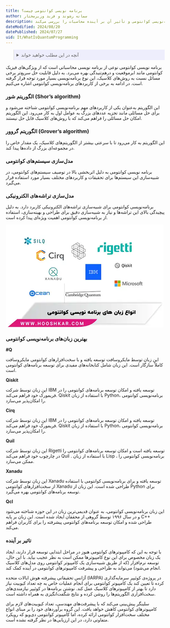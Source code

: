 ```yaml
---
title: برنامه نویسی کوانتومی چیست؟
author: سمانه رشوند و فربد وزیرمختار
description: برنامه‌نویسی کوانتومی از اصول فیزیک کوانتومی برای حل مسائل پیچیده بهره می‌برد. این مقاله کاربردهای مهم آن مانند الگوریتم‌های شور و گروور، زبان‌های برنامه‌نویسی کوانتومی و تأثیر آن بر آینده محاسبات را بررسی می‌کند.
dateModified: 2024/08/20
datePublished: 2024/07/27
uid: It/WhatIsQuantumProgramming
---
```


<blockquote style="background-color:#eeeefc; padding:0.5rem">
<details>
  <summary>آنچه در این مطلب خواهید خواند</summary>
  <ul>
    <li>الگوریتم شور (Shor’s algorithm)</li>
    <li>الگوریتم گروور (Grover’s algorithm)</li>
    <li>مدل‌سازی تراشه‌های الکترونیکی</li>
    <li>بهترین زبان‌های برنامه‌نویسی کوانتومی</li>
    <li>تاثیر بر آینده</li>
  </ul>
</details>
</blockquote>

برنامه ‌نویسی کوانتومی نوعی از برنامه ‌نویسی محاسباتی است که از ویژگی‌های فیزیک کوانتومی مانند ابرموقعیت و درهم‌تنیدگی بهره می‌برد. به دلیل قابلیت حل سریع‌تر برخی مسائل نسبت به روش‌های کلاسیک، این نوع برنامه‌نویسی بسیار مورد توجه قرار گرفته است. در ادامه به برخی از کاربردهای برنامه‌نویسی کوانتومی اشاره می‌کنیم.

### الگوریتم شور (Shor’s algorithm)

این الگوریتم به‌عنوان یکی از کاربردهای مهم برنامه‌نویسی کوانتومی شناخته می‌شود و برای حل مسائلی مانند تجزیه عددهای بزرگ به عوامل اول به کار می‌رود. این الگوریتم امکان حل مسائلی را فراهم می‌کند که با روش‌های کلاسیک قابل حل نیستند.

### الگوریتم گروور (Grover’s algorithm)
این الگوریتم به کار می‌رود تا با سرعتی بیشتر از الگوریتم‌های کلاسیک، یک مقدار خاص را در مجموعه‌ای بزرگ از داده‌ها پیدا کند.

### مدل‌سازی سیستم‌های کوانتومی

برنامه ‌نویسی کوانتومی به دلیل اثربخشی بالا در توصیف سیستم‌های کوانتومی، در شبیه‌سازی این سیستم‌ها برای تحقیقات و کاربردهای مختلف بسیار مورد استفاده قرار می‌گیرد.

### مدل‌سازی تراشه‌های الکترونیکی

برنامه‌نویسی کوانتومی برای شبیه‌سازی تراشه‌های الکترونیکی کاربرد دارد. به دلیل پیچیدگی بالای این تراشه‌ها و نیاز به شبیه‌سازی دقیق برای طراحی و بهینه‌سازی، استفاده از برنامه‌نویسی کوانتومی اهمیت ویژه‌ای پیدا کرده است.

![انواع زبان های برنامه نویسی](./Images/QuantumProgramming.webp)


### بهترین زبان‌های برنامه‌نویسی کوانتومی

**#Q**

این زبان توسط مایکروسافت توسعه یافته و با سخت‌افزارهای کوانتومی مایکروسافت کاملاً سازگار است. این زبان شامل کتابخانه‌های مفیدی برای توسعه برنامه‌های کوانتومی است.

**Qiskit**

این زبان توسط شرکت IBM توسعه یافته و امکان توسعه برنامه‌های کوانتومی را در فریمورک خود فراهم می‌کند. Qiskit با استفاده از زبان Python، برنامه‌نویسی کوانتومی را امکان‌پذیر می‌سازد.

**Cirq**

این زبان توسط شرکت IBM توسعه یافته و امکان توسعه برنامه‌های کوانتومی را در فریمورک خود فراهم می‌کند. Qiskit با استفاده از زبان Python، برنامه‌نویسی کوانتومی را امکان‌پذیر می‌سازد.

**Quil** 

این زبان توسط شرکت Rigetti توسعه یافته است و امکان توسعه برنامه‌های کوانتومی را در چارچوب خود فراهم می‌کند Quil . با استفاده از زبان Lisp ، برنامه‌نویسی کوانتومی را ممکن می‌سازد.

**Xanadu**

این زبان توسط شرکت Xanadu توسعه یافته و برای برنامه‌نویسی کوانتومی با استفاده از سخت‌افزارهای کوانتومی Xanadu طراحی شده است. این زبان از Python برای توسعه برنامه‌های کوانتومی بهره می‌گیرد.

**Qcl**

این زبان برنامه‌نویسی کوانتومی، به عنوان قدیمی‌ترین زبان در این حوزه شناخته می‌شود و در سال ۱۹۹۶ توسط گروهی از محققان ایجاد شده است. این زبان بر پایه C++ طراحی شده و امکان توسعه برنامه‌های کوانتومی پیشرفته را برای کاربران فراهم می‌کند.

### تاثیر بر آینده 

با توجه به این که کامپیوترهای کوانتومی هنوز در مراحل ابتدایی توسعه قرار دارند، ایجاد یک زبان مخصوص برای این نوع کامپیوترها ممکن است به نظر عجیب بیاید. با این حال، توسعه نرم‌افزار (که از طریق شبیه‌سازی یک کامپیوتر کوانتومی روی مدل‌های کلاسیک انجام می‌شود) می‌تواند به طراحی و پیشرفت کامپیوترهای کوانتومی در آینده کمک کند.

آژانس تحقیقاتی پیشرفته هوش ایالات متحده (IARPA) در پروژه‌ی کوئیپر سرمایه‌گذاری کرده تا تعیین کند یک کامپیوتر کوانتومی برای انجام عملیات خاص به چه تعداد کیوبیت نیاز دارد تا بهتر از کامپیوترهای کلاسیک عمل کند. نوشتن برنامه‌ها در کوئیپر نیازمندی‌های سخت‌افزاری الگوریتم‌ها را روشن کرده و نتایج شگفت‌انگیزی به همراه داشته است. 

سلینگر پیش‌بینی می‌کند که با پیشرفت‌های مهندسی، تعداد کیوبیت‌های لازم برای کامپیوترهای کوانتومی کاهش خواهد یافت. این گروه برآوردهای خود را بر مبنای انواع مختلف سخت‌افزار کوانتومی ارائه کرده، اما کامپیوتر کوانتومی دی‌ویو که رویکرد متفاوتی دارد، در این ارزیابی‌ها در نظر گرفته نشده است.
